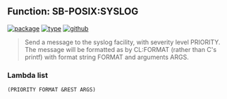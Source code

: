 ## Function: SB-POSIX:SYSLOG
[![package](https://img.shields.io/badge/Package-SB--POSIX-5f9ea0.svg?style=social&colorA=999999)](../) [![type](https://img.shields.io/badge/Type-Function-5f9ea0.svg?style=social&colorA=999999)](../#function) [![github](https://img.shields.io/badge/GitHub-View_the_source-5f9ea0.svg?style=social&colorA=999999&logo=github)](https://github.com/sbcl/sbcl/blob/master/contrib/sb-posix/interface.lisp/) 

> Send a message to the syslog facility, with severity level
> PRIORITY.  The message will be formatted as by CL:FORMAT (rather
> than C's printf) with format string FORMAT and arguments ARGS.

### Lambda list
```
(PRIORITY FORMAT &REST ARGS)
```
